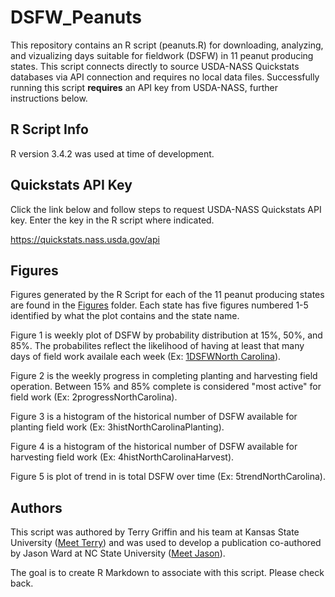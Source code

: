 # DSFW_Peanuts
This repository contains an R script (peanuts.R) for downloading, analyzing, and vizualizing days suitable for fieldwork (DSFW) in 11 peanut producing states.  This script connects directly to source USDA-NASS Quickstats databases via API connection and requires no local data files.  Successfully running this script **requires** an API key from USDA-NASS, further instructions below.

## R Script Info
R version 3.4.2 was used at time of development.

## Quickstats API Key
Click the link below and follow steps to request USDA-NASS Quickstats API key.  Enter the key in the R script where indicated.

<https://quickstats.nass.usda.gov/api>

## Figures
Figures generated by the R Script for each of the 11 peanut producing states are found in the [Figures](../master/Figures) folder.  Each state has five figures numbered 1-5 identified by what the plot contains and the state name.  

Figure 1 is weekly plot of DSFW by probability distribution at 15%, 50%, and 85%. The probabilites reflect the likelihood of having at least that many days of field work availale each week (Ex: [1DSFWNorth Carolina](../master/Figures/NorthCarolina/1DSFWNORTH%20CAROLINAgraph.png)).

Figure 2 is the weekly progress in completing planting and harvesting field operation. Between 15% and 85% complete is considered "most active" for field work (Ex: 2progressNorthCarolina).

Figure 3 is a histogram of the historical number of DSFW available for planting field work (Ex: 3histNorthCarolinaPlanting).

Figure 4 is a histogram of the historical number of DSFW available for harvesting field work (Ex: 4histNorthCarolinaHarvest).

Figure 5 is plot of trend in is total DSFW over time (Ex: 5trendNorthCarolina).

## Authors
This script was authored by Terry Griffin and his team at Kansas State University ([Meet Terry](https://www.ageconomics.k-state.edu/directory/faculty_directory/griffin/)) and was used to develop a publication co-authored by Jason Ward at NC State University ([Meet Jason](https://www.bae.ncsu.edu/people/jkward2/)).  

The goal is to create R Markdown to associate with this script.  Please check back.
